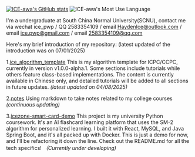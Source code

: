 [![ICE-awa's GitHub stats](https://github-readme-stats.vercel.app/api?username=ICE-awa&locale=cn)](https://github.com/anuraghazra/github-readme-stats)
![ICE-awa's Most Use Language](https://github-readme-stats.vercel.app/api/top-langs/?username=ICE-awa&layout=compact&langs_count=8)

I'm a undergraduate at South China Normal University(SCNU), contact me via wechat ice_pwp / QQ 2583354109 / email HaydenIce@outlook.com / email ice.pwp@gmail.com / email 2583354109@qq.com
 
Here's my brief introduction of my repository: (latest updated of the introduction was on 07/01/2025)

1.[ice_algorithm_template](https://github.com/ICE-awa/ice_algorithm_template) This is my algorithm template for ICPC/CCPC, currently in version v1.0.0-alpha.1. Some sections include tutorials while others feature class-based implementations. The content is currently available in Chinese only, and detailed tutorials will be added to all sections in future updates. *(latest updated on 04/08/2025)*

2.[notes](https://github.com/ICE-awa/notes) Using markdown to take notes related to my college courses *(continuous updating)*

3.[icezone-smart-card-demo](https://github.com/ICE-awa/icezone-smart-card-demo) This project is my university Python coursework. It's an AI flashcard learning platform that uses the SM-2 algorithm for personalized learning. I built it with React, MySQL, and Java Spring Boot, and it's all packed up with Docker. This is just a demo for now, and I'll be refactoring it down the line. Check out the README.md for all the tech specifics! *（Currently under developing)*
